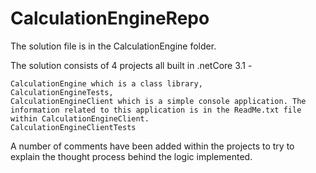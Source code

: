 # CalculationEngineRepo
The solution file is in the CalculationEngine folder.

The solution consists of 4 projects all built in .netCore 3.1 - 

    CalculationEngine which is a class library, 
    CalculationEngineTests, 
    CalculationEngineClient which is a simple console application. The information related to this application is in the ReadMe.txt file within CalculationEngineClient.
    CalculationEngineClientTests
A number of comments have been added within the projects to try to explain the thought process behind the logic implemented.
